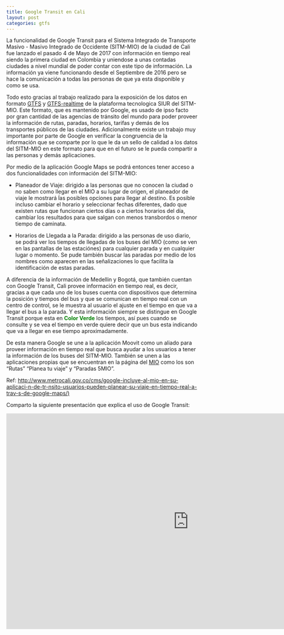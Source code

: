 ```yaml
---
title: Google Transit en Cali
layout: post
categories: gtfs
---
```


La funcionalidad de Google Transit para el Sistema Integrado de Transporte Masivo - Masivo Integrado de Occidente (SITM-MIO) de la ciudad de Cali fue lanzado el pasado 4 de Mayo de 2017 con información en tiempo real siendo la primera ciudad en Colombia y uniendose a unas contadas ciudades a nivel mundial de poder contar con este tipo de información. La información ya viene funcionando desde el Septiembre de 2016 pero se hace la comunicación a todas las personas de que ya esta disponible y como se usa.

Todo esto gracias al trabajo realizado para la exposición de los datos en formato [GTFS](https://developers.google.com/transit/gtfs/reference?hl=es) y [GTFS-realtime](https://developers.google.com/transit/gtfs-realtime/reference?hl=es) de la plataforma tecnologica SIUR del SITM-MIO. Este formato, que es mantenido por Google, es usado de ipso facto por gran cantidad de las agencias de tránsito del mundo para poder proveer la información de rutas, paradas, horarios, tarifas y demás de los transportes públicos de las ciudades. Adicionalmente existe un trabajo muy importante por parte de Google en verificar la congruencia de la información que se comparte por lo que le da un sello de calidad a los datos del SITM-MIO en este formato para que en el futuro se le pueda compartir a las personas y demás aplicaciones.

Por medio de la aplicación Google Maps se podrá entonces tener acceso a dos funcionalidades con información del SITM-MIO:

* Planeador de Viaje: dirigido a las personas que no conocen la ciudad o no saben como llegar en el MIO a su lugar de origen, el planeador de viaje le mostrará ĺas posibles opciones para llegar al destino. Es posible incluso cambiar el horario y seleccionar fechas diferentes, dado que existen rutas que funcionan ciertos días o a ciertos horarios del día, cambiar los resultados para que salgan con menos transbordos o menor tiempo de caminata.

* Horarios de Llegada a la Parada: dirigido a las personas de uso diario, se podrá ver los tiempos de llegadas de los buses del MIO (como se ven en las pantallas de las estaciónes) para cualquier parada y en cualquier lugar o momento. Se pude también buscar las paradas por medio de los nombres como aparecen en las señalizaciones lo que facilita la identificación de estas paradas.

A diferencia de la información de Medellin y Bogotá, que también cuentan con Google Transit, Cali provee información en tiempo real, es decir, gracias a que cada uno de los buses cuenta con dispositivos que determina la posición y tiempos del bus y que se comunican en tiempo real con un centro de control, se le muestra al usuario el ajuste en el tiempo en que va a llegar el bus a la parada. Y esta información siempre se distingue en Google Transit porque esta en <span style="color: green;font-weight: bold;">Color Verde</span> los tiempos, así pues cuando se consulte y se vea el tiempo en verde quiere decir que un bus esta indicando que va a llegar en ese tiempo aproximadamente.

De esta manera Google se une a la aplicación Moovit como un aliado para proveer información en tiempo real  que busca ayudar a los usuarios a tener la información de los buses del SITM-MIO. También se unen a las aplicaciones propias que se encuentran en la página del [MIO](http://www.mio.com.co) como los son “Rutas” “Planea tu viaje” y “Paradas 5MIO”.

Ref: [http://www.metrocali.gov.co/cms/google-incluye-al-mio-en-su-aplicaci-n-de-tr-nsito-usuarios-pueden-planear-su-viaje-en-tiempo-real-a-trav-s-de-google-maps/)]()

Comparto la siguiente presentación que explica el uso de Google Transit:

<iframe src="https://docs.google.com/presentation/d/1ZpmzukEyRalJlYmSoFKqJvpX1FlG8uD2k-NT8iqJ46M/embed?start=true&loop=true&delayms=15000" frameborder="0" width="960" height="569" allowfullscreen="true" mozallowfullscreen="true" webkitallowfullscreen="true"></iframe>